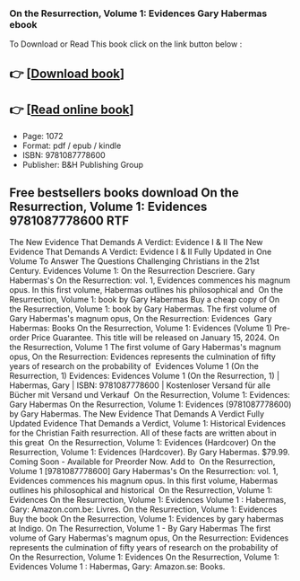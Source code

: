 ### On the Resurrection, Volume 1: Evidences Gary Habermas ebook

To Download or Read This book click on the link button below :

## 👉  [**[Download book](http://filesbooks.info/download.php?group=book&from=github.com&id=696306&lnk=1064 "Download book")**]

## 👉  [**[Read online book](http://filesbooks.info/download.php?group=book&from=github.com&id=696306&lnk=1064 "Read online book")**]


* Page: 1072
* Format: pdf / epub / kindle
* ISBN: 9781087778600
* Publisher: B&amp;H Publishing Group



## Free bestsellers books download On the Resurrection, Volume 1: Evidences 9781087778600 RTF



 The New Evidence That Demands A Verdict: Evidence I &amp; II The New Evidence That Demands A Verdict: Evidence I &amp; II Fully Updated in One Volume To Answer The Questions Challenging Christians in the 21st Century.
 Evidences Volume 1: On the Resurrection Descriere. Gary Habermas&#039;s On the Resurrection: vol. 1, Evidences commences his magnum opus. In this first volume, Habermas outlines his philosophical and 
 On the Resurrection, Volume 1: book by Gary Habermas Buy a cheap copy of On the Resurrection, Volume 1: book by Gary Habermas. The first volume of Gary Habermas&#039;s magnum opus, On the Resurrection: Evidences 
 Gary Habermas: Books On the Resurrection, Volume 1: Evidences (Volume 1) Pre-order Price Guarantee. This title will be released on January 15, 2024.
 On the Resurrection, Volume 1 The first volume of Gary Habermas&#039;s magnum opus, On the Resurrection: Evidences represents the culmination of fifty years of research on the probability of 
 Evidences Volume 1 (On the Resurrection, 1) Evidences: Evidences Volume 1 (On the Resurrection, 1) | Habermas, Gary | ISBN: 9781087778600 | Kostenloser Versand für alle Bücher mit Versand und Verkauf 
 On the Resurrection, Volume 1: Evidences: Gary Habermas On the Resurrection, Volume 1: Evidences (9781087778600) by Gary Habermas.
 The New Evidence That Demands A Verdict Fully Updated Evidence That Demands a Verdict, Volume 1: Historical Evidences for the Christian Faith resurrection. All of these facts are written about in this great 
 On the Resurrection, Volume 1: Evidences (Hardcover) On the Resurrection, Volume 1: Evidences (Hardcover). By Gary Habermas. $79.99. Coming Soon - Available for Preorder Now. Add to 
 On the Resurrection, Volume 1 [9781087778600] Gary Habermas&#039;s On the Resurrection: vol. 1, Evidences commences his magnum opus. In this first volume, Habermas outlines his philosophical and historical 
 On the Resurrection, Volume 1: Evidences On the Resurrection, Volume 1: Evidences Volume 1 : Habermas, Gary: Amazon.com.be: Livres.
 On the Resurrection, Volume 1: Evidences Buy the book On the Resurrection, Volume 1: Evidences by gary habermas at Indigo.
 On The Resurrection, Volume 1 - By Gary Habermas The first volume of Gary Habermas&#039;s magnum opus, On the Resurrection: Evidences represents the culmination of fifty years of research on the probability of 
 On the Resurrection, Volume 1: Evidences On the Resurrection, Volume 1: Evidences Volume 1 : Habermas, Gary: Amazon.se: Books.





